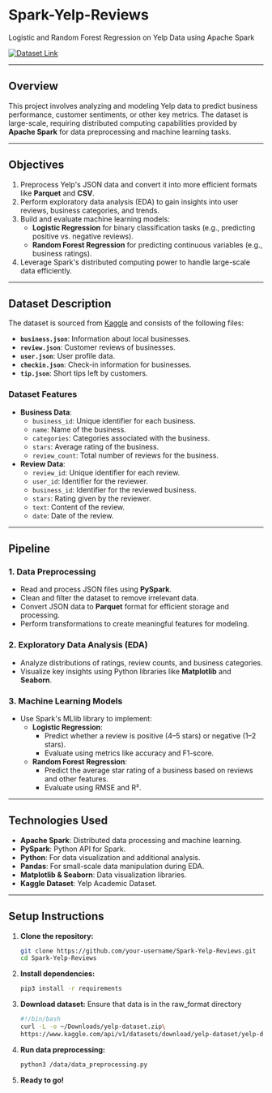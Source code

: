 # **Spark-Yelp-Reviews**

Logistic and Random Forest Regression on Yelp Data using Apache Spark

[![Dataset Link](https://img.shields.io/badge/Dataset-Kaggle-blue)](https://www.kaggle.com/datasets/yelp-dataset/yelp-dataset)

---

## **Overview**
This project involves analyzing and modeling Yelp data to predict business performance, customer sentiments, or other key metrics. The dataset is large-scale, requiring distributed computing capabilities provided by **Apache Spark** for data preprocessing and machine learning tasks.

---

## **Objectives**
1. Preprocess Yelp's JSON data and convert it into more efficient formats like **Parquet** and **CSV**.
2. Perform exploratory data analysis (EDA) to gain insights into user reviews, business categories, and trends.
3. Build and evaluate machine learning models:
   - **Logistic Regression** for binary classification tasks (e.g., predicting positive vs. negative reviews).
   - **Random Forest Regression** for predicting continuous variables (e.g., business ratings).
4. Leverage Spark's distributed computing power to handle large-scale data efficiently.

---

## **Dataset Description**
The dataset is sourced from [Kaggle](https://www.kaggle.com/datasets/yelp-dataset/yelp-dataset) and consists of the following files:
- **`business.json`**: Information about local businesses.
- **`review.json`**: Customer reviews of businesses.
- **`user.json`**: User profile data.
- **`checkin.json`**: Check-in information for businesses.
- **`tip.json`**: Short tips left by customers.

### **Dataset Features**
- **Business Data**:
  - `business_id`: Unique identifier for each business.
  - `name`: Name of the business.
  - `categories`: Categories associated with the business.
  - `stars`: Average rating of the business.
  - `review_count`: Total number of reviews for the business.
- **Review Data**:
  - `review_id`: Unique identifier for each review.
  - `user_id`: Identifier for the reviewer.
  - `business_id`: Identifier for the reviewed business.
  - `stars`: Rating given by the reviewer.
  - `text`: Content of the review.
  - `date`: Date of the review.

---

## **Pipeline**
### **1. Data Preprocessing**
- Read and process JSON files using **PySpark**.
- Clean and filter the dataset to remove irrelevant data.
- Convert JSON data to **Parquet** format for efficient storage and processing.
- Perform transformations to create meaningful features for modeling.

### **2. Exploratory Data Analysis (EDA)**
- Analyze distributions of ratings, review counts, and business categories.
- Visualize key insights using Python libraries like **Matplotlib** and **Seaborn**.

### **3. Machine Learning Models**
- Use Spark's MLlib library to implement:
  - **Logistic Regression**:
    - Predict whether a review is positive (4–5 stars) or negative (1–2 stars).
    - Evaluate using metrics like accuracy and F1-score.
  - **Random Forest Regression**:
    - Predict the average star rating of a business based on reviews and other features.
    - Evaluate using RMSE and R².

---

## **Technologies Used**
- **Apache Spark**: Distributed data processing and machine learning.
- **PySpark**: Python API for Spark.
- **Python**: For data visualization and additional analysis.
- **Pandas**: For small-scale data manipulation during EDA.
- **Matplotlib & Seaborn**: Data visualization libraries.
- **Kaggle Dataset**: Yelp Academic Dataset.

---

## **Setup Instructions**
1. **Clone the repository:**
   ```bash
   git clone https://github.com/your-username/Spark-Yelp-Reviews.git
   cd Spark-Yelp-Reviews
2. **Install dependencies:**
    ``` bash
    pip3 install -r requirements
3. **Download dataset:**
   Ensure that data is in the raw_format directory
   ``` bash
   #!/bin/bash
   curl -L -o ~/Downloads/yelp-dataset.zip\
   https://www.kaggle.com/api/v1/datasets/download/yelp-dataset/yelp-dataset
5. **Run data preprocessing:**
   ``` bash
   python3 /data/data_preprocessing.py
6. **Ready to go!**
